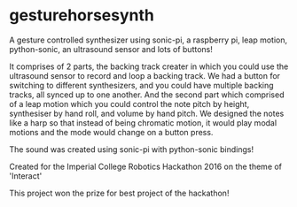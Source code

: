 # gesturehorsesynth
A gesture controlled synthesizer using sonic-pi, a raspberry pi, leap motion, python-sonic, an ultrasound sensor and lots of buttons!

It comprises of 2 parts, the backing track creater in which you could use the ultrasound sensor to record and loop a backing track. We had a button for switching to different synthesizers, and you could have multiple backing tracks, all synced up to one another.
And the second part which comprised of a leap motion which you could control the note pitch by height, synthesiser by hand roll, and volume by hand pitch. We designed the notes like a harp so that instead of being chromatic motion, it would play modal motions and the mode would change on a button press.

The sound was created using sonic-pi with python-sonic bindings!

Created for the Imperial College Robotics Hackathon 2016 on the theme of 'Interact' 

This project won the prize for best project of the hackathon!
